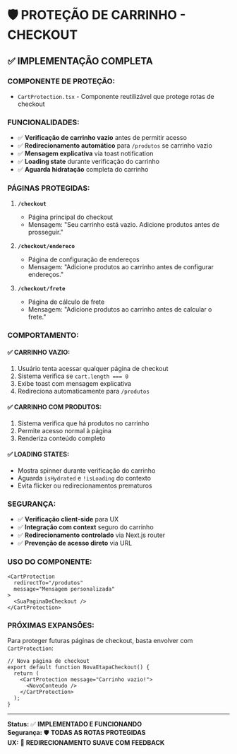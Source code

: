 # 🛡️ PROTEÇÃO DE CARRINHO - CHECKOUT

## ✅ IMPLEMENTAÇÃO COMPLETA

### **COMPONENTE DE PROTEÇÃO:**
- `CartProtection.tsx` - Componente reutilizável que protege rotas de checkout

### **FUNCIONALIDADES:**
- ✅ **Verificação de carrinho vazio** antes de permitir acesso
- ✅ **Redirecionamento automático** para `/produtos` se carrinho vazio
- ✅ **Mensagem explicativa** via toast notification
- ✅ **Loading state** durante verificação do carrinho
- ✅ **Aguarda hidratação** completa do carrinho

### **PÁGINAS PROTEGIDAS:**

1. **`/checkout`** 
   - Página principal do checkout
   - Mensagem: "Seu carrinho está vazio. Adicione produtos antes de prosseguir."

2. **`/checkout/endereco`**
   - Página de configuração de endereços
   - Mensagem: "Adicione produtos ao carrinho antes de configurar endereços."

3. **`/checkout/frete`**
   - Página de cálculo de frete
   - Mensagem: "Adicione produtos ao carrinho antes de calcular o frete."

### **COMPORTAMENTO:**

#### ✅ **CARRINHO VAZIO:**
1. Usuário tenta acessar qualquer página de checkout
2. Sistema verifica se `cart.length === 0`
3. Exibe toast com mensagem explicativa
4. Redireciona automaticamente para `/produtos`

#### ✅ **CARRINHO COM PRODUTOS:**
1. Sistema verifica que há produtos no carrinho
2. Permite acesso normal à página
3. Renderiza conteúdo completo

#### ✅ **LOADING STATES:**
- Mostra spinner durante verificação do carrinho
- Aguarda `isHydrated` e `!isLoading` do contexto
- Evita flicker ou redirecionamentos prematuros

### **SEGURANÇA:**
- ✅ **Verificação client-side** para UX
- ✅ **Integração com context** seguro do carrinho
- ✅ **Redirecionamento controlado** via Next.js router
- ✅ **Prevenção de acesso direto** via URL

### **USO DO COMPONENTE:**
```tsx
<CartProtection 
  redirectTo="/produtos" 
  message="Mensagem personalizada"
>
  <SuaPaginaDeCheckout />
</CartProtection>
```

### **PRÓXIMAS EXPANSÕES:**
Para proteger futuras páginas de checkout, basta envolver com `CartProtection`:

```tsx
// Nova página de checkout
export default function NovaEtapaCheckout() {
  return (
    <CartProtection message="Carrinho vazio!">
      <NovoConteudo />
    </CartProtection>
  );
}
```

---

**Status:** ✅ **IMPLEMENTADO E FUNCIONANDO**  
**Segurança:** 🛡️ **TODAS AS ROTAS PROTEGIDAS**  
**UX:** 🎨 **REDIRECIONAMENTO SUAVE COM FEEDBACK**
